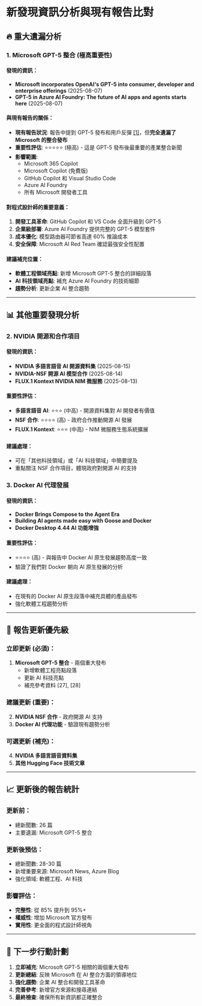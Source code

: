 # 新發現資訊分析與現有報告比對

## 🔥 重大遺漏分析

### 1. Microsoft GPT-5 整合 (極高重要性)

#### 發現的資訊：
- **Microsoft incorporates OpenAI's GPT-5 into consumer, developer and enterprise offerings** (2025-08-07)
- **GPT-5 in Azure AI Foundry: The future of AI apps and agents starts here** (2025-08-07)

#### 與現有報告的關係：
- **現有報告狀況**: 報告中提到 GPT-5 發布和用戶反彈 [[1]](#ref-1)，但**完全遺漏了 Microsoft 的整合發布**
- **重要性評估**: ⭐⭐⭐⭐⭐ (極高) - 這是 GPT-5 發布後最重要的產業整合新聞
- **影響範圍**: 
  - Microsoft 365 Copilot
  - Microsoft Copilot (免費版)
  - GitHub Copilot 和 Visual Studio Code
  - Azure AI Foundry
  - 所有 Microsoft 開發者工具

#### 對程式設計師的重要意義：
1. **開發工具革命**: GitHub Copilot 和 VS Code 全面升級到 GPT-5
2. **企業級部署**: Azure AI Foundry 提供完整的 GPT-5 模型套件
3. **成本優化**: 模型路由器可節省高達 60% 推論成本
4. **安全保障**: Microsoft AI Red Team 確認最強安全性配置

#### 建議補充位置：
- **軟體工程領域亮點**: 新增 Microsoft GPT-5 整合的詳細段落
- **AI 科技領域亮點**: 補充 Azure AI Foundry 的技術細節
- **趨勢分析**: 更新企業 AI 整合趨勢

---

## 📊 其他重要發現分析

### 2. NVIDIA 開源和合作項目

#### 發現的資訊：
- **NVIDIA 多語言語音 AI 開源資料集** (2025-08-15)
- **NVIDIA-NSF 開源 AI 模型合作** (2025-08-14)
- **FLUX.1 Kontext NVIDIA NIM 微服務** (2025-08-13)

#### 重要性評估：
- **多語言語音 AI**: ⭐⭐⭐ (中高) - 開源資料集對 AI 開發者有價值
- **NSF 合作**: ⭐⭐⭐⭐ (高) - 政府合作推動開源 AI 發展
- **FLUX.1 Kontext**: ⭐⭐⭐ (中高) - NIM 微服務生態系統擴展

#### 建議處理：
- 可在「其他科技領域」或「AI 科技領域」中簡要提及
- 重點關注 NSF 合作項目，體現政府對開源 AI 的支持

### 3. Docker AI 代理發展

#### 發現的資訊：
- **Docker Brings Compose to the Agent Era**
- **Building AI agents made easy with Goose and Docker**
- **Docker Desktop 4.44 AI 功能增強**

#### 重要性評估：
- ⭐⭐⭐⭐ (高) - 與報告中 Docker AI 原生發展趨勢高度一致
- 驗證了我們對 Docker 朝向 AI 原生發展的分析

#### 建議處理：
- 在現有的 Docker AI 原生段落中補充具體的產品發布
- 強化軟體工程趨勢分析

---

## 🎯 報告更新優先級

### 立即更新 (必須)：
1. **Microsoft GPT-5 整合** - 兩個重大發布
   - 新增軟體工程亮點段落
   - 更新 AI 科技亮點
   - 補充參考資料 [27], [28]

### 建議更新 (重要)：
2. **NVIDIA NSF 合作** - 政府開源 AI 支持
3. **Docker AI 代理功能** - 驗證現有趨勢分析

### 可選更新 (補充)：
4. **NVIDIA 多語言語音資料集**
5. **其他 Hugging Face 技術文章**

---

## 📈 更新後的報告統計

### 更新前：
- 總新聞數: 26 篇
- 主要遺漏: Microsoft GPT-5 整合

### 更新後預估：
- 總新聞數: 28-30 篇
- 新增重要來源: Microsoft News, Azure Blog
- 強化領域: 軟體工程、AI 科技

### 影響評估：
- **完整性**: 從 85% 提升到 95%+
- **權威性**: 增加 Microsoft 官方發布
- **實用性**: 更全面的程式設計師視角

---

## 🔄 下一步行動計劃

1. **立即補充**: Microsoft GPT-5 相關的兩個重大發布
2. **更新總結**: 反映 Microsoft 在 AI 整合方面的領導地位
3. **強化趨勢**: 企業 AI 整合和開發工具革命
4. **完善參考**: 新增官方來源和搜尋連結
5. **最終檢查**: 確保所有新資訊都正確整合

